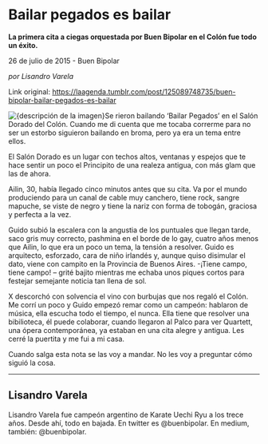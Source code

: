 # Bailar pegados es bailar

**La primera cita a ciegas orquestada por Buen Bipolar en el Colón fue todo un éxito.**

26 de julio de 2015 - Buen Bipolar

_por Lisandro Varela_

Link original: https://laagenda.tumblr.com/post/125089748735/buen-bipolar-bailar-pegados-es-bailar

![{descripción de la imagen}](https://64.media.tumblr.com/f5183e7bf8bb3861c4cce5bc074333a6/tumblr_inline_pb16r7E4b41t6q87u_500.jpg)Se rieron bailando ‘Bailar Pegados’ en el Salón Dorado del Colón. Cuando me di cuenta que me tocaba correrme para no ser un estorbo siguieron bailando en broma, pero ya era un tema entre ellos. 


El Salón Dorado es un lugar con techos altos, ventanas y espejos que te hace sentir un poco el Principito de una realeza antigua, con más glam que las de ahora.


Ailin, 30, había llegado cinco minutos antes que su cita. Va por el mundo produciendo para un canal de cable muy canchero, tiene rock, sangre mapuche, se viste de negro y tiene la nariz con forma de tobogán, graciosa y perfecta a la vez.


  


Guido subió la escalera con la angustia de los puntuales que llegan tarde, saco gris muy correcto, pashmina en el borde de lo gay, cuatro años menos que Ailin, lo que era un poco un tema, la tensión a resolver. Guido es arquitecto, esforzado, cara de niño irlandés y, aunque quiso disimular el dato, viene con campito en la Provincia de Buenos Aires. -¡Tiene campo, tiene campo! – grité bajito mientras me echaba unos piques cortos para festejar semejante noticia tan llena de sol.


X descorchó con solvencia el vino con burbujas que nos regaló el Colón. Me corrí un poco y Guido empezó remar como un campeón: hablaron de música, ella escucha todo el tiempo, el nunca. Ella tiene que resolver una bibilioteca, él puede colaborar, cuando llegaron al Palco para ver Quartett, una ópera contemporánea, ya estaban en una cita alegre y antigua. Les cerré la puertita y me fui a mi casa.


Cuando salga esta nota se las voy a mandar. No les voy a preguntar cómo siguió la cosa.

  




---

 Lisandro Varela
----------------

Lisandro Varela fue campeón argentino de Karate Uechi Ryu a los trece años. Desde ahí, todo en bajada. En twitter es @buenbipolar. En medium, también: @buenbipolar.

